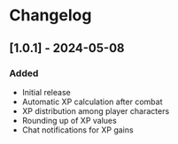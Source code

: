 # Changelog

## [1.0.1] - 2024-05-08
### Added
- Initial release
- Automatic XP calculation after combat
- XP distribution among player characters
- Rounding up of XP values
- Chat notifications for XP gains 